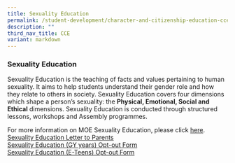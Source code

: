 ```yaml
---
title: Sexuality Education
permalink: /student-development/character-and-citizenship-education-cce/sexuality-education/
description: ""
third_nav_title: CCE
variant: markdown
---
```

### Sexuality Education 

Sexuality Education is the teaching of facts and values pertaining to human sexuality.  It aims to help students understand their gender role and how they relate to others in society. Sexuality Education covers four dimensions which shape a person’s sexuality: the **Physical, Emotional, Social and Ethical** dimensions. Sexuality Education is conducted through structured lessons, workshops and Assembly programmes. 

For more information on MOE Sexuality Education, please click [here](/files/For_Website___2024_Info_on_SEd_for_schs_website__Secondary_Schools_.pdf). <br>
[Sexuality Education Letter to Parents](/files/2024_Sexuality_Education_Letter_to_Parents.pdf)<br>
[Sexuality Education (GY years) Opt-out Form](/files/For_Website___SEd__GY_Years__Opt_out_form.pdf)<br>
[Sexuality Education (E-Teens) Opt-out Form](/files/For_website___SEd__E_teens__Opt_out_form.pdf)